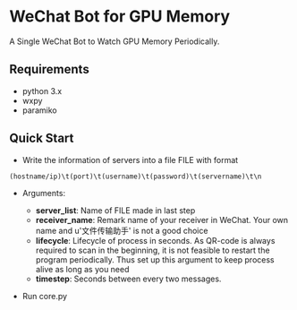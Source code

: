 # WeChat Bot for GPU Memory

A Single WeChat Bot to Watch GPU Memory Periodically.

## Requirements

* python 3.x
* wxpy
* paramiko

## Quick Start

* Write the information of servers into a file FILE with format

```
(hostname/ip)\t(port)\t(username)\t(password)\t(servername)\t\n
```

* Arguments:
  * **server_list**:   Name of FILE made in last step
  * **receiver_name**: Remark name of your receiver in WeChat. Your own name and u'文件传输助手' is not a good choice
  * **lifecycle**:     Lifecycle of process in seconds. As QR-code is always required to scan in the beginning, it is not feasible to restart the program periodically. Thus set up this argument to keep process alive as long as you need
  * **timestep**:      Seconds between every two messages.
  
* Run core.py
